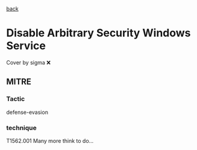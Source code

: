 [back](../index.md)
# Disable Arbitrary Security Windows Service
Cover by sigma :x: 
## MITRE
### Tactic
defense-evasion
### technique
T1562.001
Many more think to do...